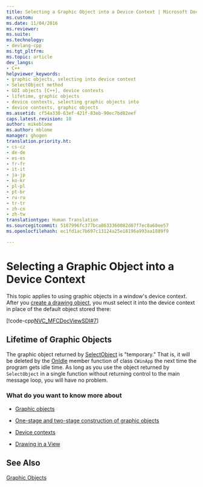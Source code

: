 ```yaml
---
title: Selecting a Graphic Object into a Device Context | Microsoft Docs
ms.custom: 
ms.date: 11/04/2016
ms.reviewer: 
ms.suite: 
ms.technology:
- devlang-cpp
ms.tgt_pltfrm: 
ms.topic: article
dev_langs:
- C++
helpviewer_keywords:
- graphic objects, selecting into device context
- SelectObject method
- GDI objects [C++], device contexts
- lifetime, graphic objects
- device contexts, selecting graphic objects into
- device contexts, graphic objects
ms.assetid: cf54a330-63ef-421f-83eb-90ec7bd82eef
caps.latest.revision: 10
author: mikeblome
ms.author: mblome
manager: ghogen
translation.priority.ht:
- cs-cz
- de-de
- es-es
- fr-fr
- it-it
- ja-jp
- ko-kr
- pl-pl
- pt-br
- ru-ru
- tr-tr
- zh-cn
- zh-tw
translationtype: Human Translation
ms.sourcegitcommit: 5187996fc377bca8633360082d07f7ec8a68ee57
ms.openlocfilehash: ec1fd1ac7b697c13124a25e18196a993aa1889f9

---
```

# Selecting a Graphic Object into a Device Context
This topic applies to using graphic objects in a window's device context. After you [create a drawing object](../mfc/one-stage-and-two-stage-construction-of-objects.md), you must select it into the device context in place of the default object stored there:  
  
 [!code-cpp[NVC_MFCDocViewSDI#7](../mfc/codesnippet/cpp/selecting-a-graphic-object-into-a-device-context_1.cpp)]  
  
## Lifetime of Graphic Objects  
 The graphic object returned by [SelectObject](../mfc/reference/cdc-class.md#cdc__selectobject) is "temporary." That is, it will be deleted by the [OnIdle](../mfc/reference/cwinapp-class.md#cwinapp__onidle) member function of class `CWinApp` the next time the program gets idle time. As long as you use the object returned by `SelectObject` in a single function without returning control to the main message loop, you will have no problem.  
  
### What do you want to know more about  
  
-   [Graphic objects](../mfc/graphic-objects.md)  
  
-   [One-stage and two-stage construction of graphic objects](../mfc/one-stage-and-two-stage-construction-of-objects.md)  
  
-   [Device contexts](../mfc/device-contexts.md)  
  
-   [Drawing in a View](../mfc/drawing-in-a-view.md)  
  
## See Also  
 [Graphic Objects](../mfc/graphic-objects.md)




<!--HONumber=Jan17_HO2-->



